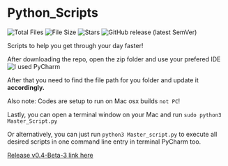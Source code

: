 # Python_Scripts

![Total Files](https://img.shields.io/github/directory-file-count/jge162/Python_Scripts?color=4078c0&style=for-the-badge)
![File Size](https://img.shields.io/github/repo-size/jge162/Python_Scripts?color=4078c0&style=for-the-badge)
![Stars](https://img.shields.io/github/stars/jge162/Python_Scripts?color=4078c0&style=for-the-badge) 
![GitHub release (latest SemVer)](https://img.shields.io/github/v/release/jge162/Python_Scripts?style=for-the-badge)

Scripts to help you get through your day faster!

After downloading the repo, open the zip folder and use your
prefered IDE ![I used PyCharm](https://www.jetbrains.com/pycharm/download/#section=mac) 

After that you need to find the file path for you 
folder and update it **accordingly.**

Also note: Codes are setup to run on Mac osx builds `not PC`!

Lastly, you can open a terminal window on your Mac and run `sudo python3 Master_Script.py`

Or alternatively, you can just run `python3 Master_script.py` to execute all desired scripts in one 
command line entry in terminal PyCharm too.

[Release v0.4-Beta-3 link here](https://github.com/jge162/Python_Scripts/releases/tag/0.4-beta.3)
